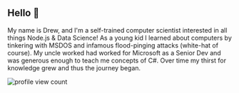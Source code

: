 ## Hello 👋

My name is Drew, and I'm a self-trained computer scientist interested in all things Node.js & Data Science! As a young kid I learned about computers by tinkering with MSDOS and infamous flood-pinging attacks (white-hat of course). My uncle worked had worked for Microsoft as a Senior Dev and was generous enough to teach me concepts of C#. Over time my thirst for knowledge grew and thus the journey began.

![profile view count](https://komarev.com/ghpvc/?username=drewesk)




